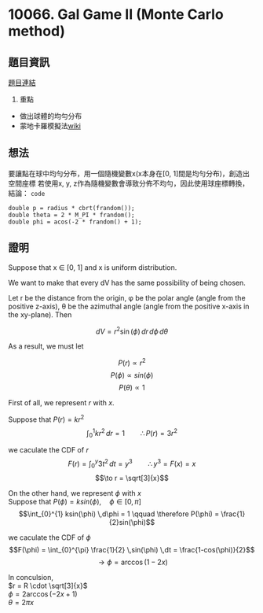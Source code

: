 # 10066. Gal Game II (Monte Carlo method)
## 題目資訊
[題目連結](https://judgegirl.csie.org/problem/0/10066)
1. 重點
- 做出球體的均勻分布
- 蒙地卡羅模擬法[wiki](https://en.wikipedia.org/wiki/Monte_Carlo_method)

## 想法
要讓點在球中均勻分布，用一個隨機變數x(x本身在[0, 1]間是均勻分布)，創造出空間座標
若使用x, y, z作為隨機變數會導致分佈不均勻，因此使用球座標轉換，結論：
`code`
```c=
double p = radius * cbrt(frandom());
double theta = 2 * M_PI * frandom();
double phi = acos(-2 * frandom() + 1);
```

## 證明
Suppose that x &in; [0, 1] and x is uniform distribution.

We want to make that every dV has the same possibility of being chosen.
  
Let r be the distance from the origin, &phi; be the polar angle (angle from the positive z-axis), &theta; be the azimuthal angle (angle from the positive x-axis in the xy-plane). Then

$$dV = r^2 \sin(\phi) \, dr \, d\phi \, d\theta$$

As a result, we must let

$$P(r) \propto r^2$$
$$P(\phi) \propto sin(\phi)$$
$$P(\theta) \propto 1$$

First of all, we represent $r$ with $x$.

Suppose that $P(r) = kr^2$<br>
$$\int_{0}^{1} kr^2 \,dr= 1 \qquad
\therefore P(r) = 3r^2$$

we caculate the CDF of $r$ <br>
$$F(r) = \int_{0}^{y} 3t^2 \,dt = y^3 \qquad
\therefore y^3 = F(x) = x$$
$$\to r = \sqrt[3]{x}$$

On the other hand, we represent $\phi$ with $x$<br>
Suppose that $P(\phi) = ksin(\phi),\quad \phi \in [0, \pi]$
$$\int_{0}^{1} ksin(\phi) \,d\phi = 1 \qquad
\therefore P(\phi) = \frac{1}{2}sin(\phi)$$

we caculate the CDF of $\phi$ <br>
$$F(\phi) = \int_{0}^{\pi} \frac{1}{2} \,sin(\phi) \,dt = \frac{1-cos(\phi)}{2}$$
$$\to \phi = \arccos(1 - 2x)$$
        

In conculsion,<br>
$r = R \cdot \sqrt[3]{x}$ <br>
$\phi = 2\arccos(-2x + 1)$ <br>
$\theta = 2 \pi x$

